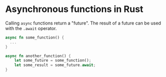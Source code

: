 # Asynchronous functions in Rust

Calling `async` functions return a "future". The result of a future can be used with the `.await` operator.

```rust
async fn some_function() {
  ...
}

async fn another_function() {
    let some_future = some_function();
    let some_result = some_future.await;
}
```
